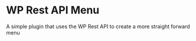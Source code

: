 # WP Rest API Menu
A simple plugin that uses the WP Rest API to create a more straight forward menu
